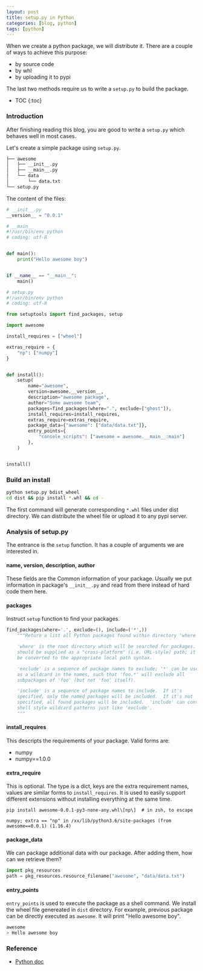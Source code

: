 ```yaml
---
layout: post
title: setup.py in Python
categories: [blog, python]
tags: [python]
---
```


When we create a python package, we will distribute it. There are a couple of ways to
achieve this purpose:

+ by source code
+ by whl
+ by uploading it to pypi

The last two methods require us to write a `setup.py` to build the package.

* TOC
{:toc}

### Introduction

After finishing reading this blog, you are good to write a `setup.py` which behaves
well in most cases.

Let's create a simple package using `setup.py`.

```bash
├── awesome
│   ├── __init__.py
│   ├── __main__.py
│   └── data
│       └── data.txt
└── setup.py
```

The content of the files:

```python
# __init__.py
__version__ = "0.0.1"
```

```python
# __main__
#!/usr/bin/env python
# coding: utf-8


def main():
    print("Hello awesome boy")


if __name__ == "__main__":
    main()
```

```python
# setup.py
#!/usr/bin/env python
# coding: utf-8

from setuptools import find_packages, setup

import awesome

install_requires = ["wheel"]

extras_require = {
    "np": ["numpy"]
}


def install():
    setup(
        name="awesome",
        version=awesome.__version__,
        description="awesome package",
        author="Some awesome team",
        packages=find_packages(where=".", exclude=["ghost"]),
        install_requires=install_requires,
        extras_require=extras_require,
        package_data={"awesome": ["data/data.txt"]},
        entry_points={
            "console_scripts": ["awesome = awesome.__main__:main"]
        },
    )


install()
```

### Build an install

```bash
python setup.py bdist_wheel
cd dist && pip install *.whl && cd -
```

The first command will generate corresponding `*.whl` files under dist directory. We can
distribute the wheel file or upload it to any pypi server.

### Analysis of setup.py

The entrance is the `setup` function. It has a couple of arguments we are interested in.

#### name, version, description, author

These fields are the Common information of your package. Usually we put information in
package's `__init__.py` and read from there instead of hard code them here.

#### packages

Instruct `setup` function to find your packages.

```python
find_packages(where='.', exclude=(), include=('*',))
    """Return a list all Python packages found within directory 'where'

    'where' is the root directory which will be searched for packages.  It
    should be supplied as a "cross-platform" (i.e. URL-style) path; it will
    be converted to the appropriate local path syntax.

    'exclude' is a sequence of package names to exclude; '*' can be used
    as a wildcard in the names, such that 'foo.*' will exclude all
    subpackages of 'foo' (but not 'foo' itself).

    'include' is a sequence of package names to include.  If it's
    specified, only the named packages will be included.  If it's not
    specified, all found packages will be included.  'include' can contain
    shell style wildcard patterns just like 'exclude'.
    """
```

#### install_requires

This descripts the requirements of your package. Valid forms are:

+ numpy
+ numpy==1.0.0

#### extra_require

This is optional. The type is a dict, keys are the extra requirement names, values are similar
forms to `install_requires`. It is used to easily support different extensions without
installing everything at the same time.

```shell
pip install awesome-0.0.1-py3-none-any.whl\[np\]  # in zsh, to escape

numpy; extra == "np" in /xx/lib/python3.6/site-packages (from awesome==0.0.1) (1.16.4)
```

#### package_data

We can package additional data with our package. After adding them, how can we retrieve them?

```python
import pkg_resources
path = pkg_resources.resource_filename("awesome", "data/data.txt")
```

#### entry_points

`entry_points` is used to execute the package as a shell command. We install the wheel file
genereated in `dist` directory. For example, previous package can be directly executed as
`awesome`. It will print "Hello awesome boy".

```bash
awesome
> Hello awesome boy
```

### Reference

+ <a href="https://docs.python.org/3/distutils/setupscript.html" target="_blank">Python doc</a>
